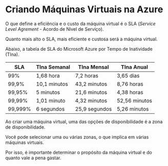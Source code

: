 # Criando Máquinas Virtuais na Azure

O que define a eficiência e o custo da máquina virtual é o SLA (*Service Level Agrement* - Acordo de Nível de Serviço).

Quanto mais alto o SLA, mais eficiente e custosa será a máquina virtual.

Abaixo, a tabela de SLA do Microsoft Azure por Tempo de Inatividade (TIna).

| SLA     | TIna Semanal | TIna Mensal   | TIna Anual    |
| ------- | ------------ | ------------- | ------------- |
| 99%     | 1,68 hora    | 7,2 horas     | 3,65 dias     |
| 99,9%   | 10,1 minutos | 43,2 minutos  | 8,76 horas    |
| 99,95%  | 5 minutos    | 21,6 minutos  | 4,38 horas    |
| 99,99%  | 1,01 minuto  | 4,32 minutos  | 52,56 minutos |
| 99,999% | 6 segundos   | 25,9 segundos | 5,26 minutos  |

Ao criar uma máquina virtual, uma das opções de disponibilidade é a zona de disponibilidade.

Você pode selecionar uma ou várias zonas, o que implica em várias máquinas virtuais.

Por isso, é importante determinar o propósito da máquina virtual e do quanto vale a pena gastar.
